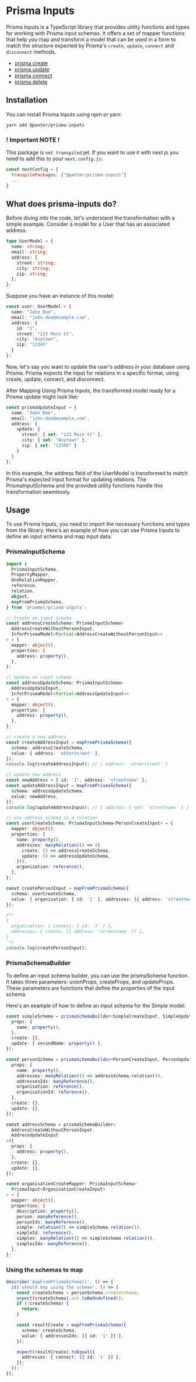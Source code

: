 # Prisma Inputs

Prisma Inputs is a TypeScript library that provides utility functions and types for working with Prisma input schemas. It offers a set of mapper functions that help you map and transform a model that can be used in a form  to match the structure expected by Prisma's `create`, `update`, `connect` and `disconnect` methods.

- [prisma create](https://www.prisma.io/docs/reference/api-reference/prisma-client-reference#create)
- [prisma update](https://www.prisma.io/docs/reference/api-reference/prisma-client-reference#update)
- [prisma connect](https://www.prisma.io/docs/reference/api-reference/prisma-client-reference#connect)
- [prisma delete](https://www.prisma.io/docs/reference/api-reference/prisma-client-reference#delete)

## Installation

You can install Prisma Inputs using npm or yarn:

```shell
yarn add @panter/prisma-inputs
```

### ! Important NOTE !

This package is `not transpiled` jet.
If you want to use it with next js you need to add this to your `next.config.js`:

```js
const nextConfig = {
  transpilePackages: ["@panter/prisma-inputs"]
  ...
}
```


## What does prisma-inputs do?

Before diving into the code, let's understand the transformation with a simple example. Consider a model for a User that has an associated address.

```ts
type UserModel = {
  name: string;
  email: string;
  address: {
    street: string;
    city: string;
    zip: string;
  };
};
```
Suppose you have an instance of this model:
```ts
const user: UserModel = {
  name: "John Doe",
  email: "john.doe@example.com",
  address: {
    id: "1",
    street: "123 Main St",
    city: "Anytown",
    zip: "12345"
  }
};

```
Now, let's say you want to update the user's address in your database using Prisma. Prisma expects the input for relations in a specific format, using create, update, connect, and disconnect.

After Mapping
Using Prisma Inputs, the transformed model ready for a Prisma update might look like:
```ts
const prismaUpdateInput = {
  name: "John Doe",
  email: "john.doe@example.com",
  address: {
    update: {
      street: { set: "123 Main St" },
      city: { set: "Anytown" },
      zip: { set: "12345" }
    }
  }
};

```
In this example, the address field of the UserModel is transformed to match Prisma's expected input format for updating relations. The PrismaInputSchema and the provided utility functions handle this transformation seamlessly.

## Usage
To use Prisma Inputs, you need to import the necessary functions and types from the library. Here's an example of how you can use Prisma Inputs to define an input schema and map input data:

### PrismaInputSchema
``` ts
import {
  PrismaInputSchema,
  PropertyMapper,
  OneRelationMapper,
  reference,
  relation,
  object,
  mapFromPrismaSchema,
} from '@rummel/prisma-inputs';

// Create an input schema
const addressCreateSchema: PrismaInputSchema<
  AddressCreateWithoutPersonInput,
  InferPrismaModel<Partial<AddressCreateWithoutPersonInput>>
> = {
  mapper: object(),
  properties: {
    address: property(),
  },
};

// Update an input schema
const addressUpdateSchema: PrismaInputSchema<
  AddressUpdateInput,
  InferPrismaModel<Partial<AddressUpdateInput>>
> = {
  mapper: object(),
  properties: {
    address: property(),
  },
};

// create a new address
const createAddressInput = mapFromPrismaSchema({
  schema: addressCreateSchema,
  value: { address: 'otherstreet' },
});
console.log(createAddressInput); // { address: 'otherstreet' }

// update new address
const newAddress = { id: '1', address: 'streetname' };
const updateAddressInput = mapFromPrismaSchema({
  schema: addressUpdateSchema,
  value: newAddress,
});
console.log(updateAddressInput); // { address: { set: 'streetname' } }

// use address schema in a relation
const userCreateSchema: PrismaInputSchema<PersonCreateInput> = {
  mapper: object(),
  properties: {
    name: property(),
    addresses: manyRelation(() => ({
      create: () => addressCreateSchema,
      update: () => addressUpdateSchema,
    })),
    organisation: reference(),
  },
};

const createPersonInput = mapFromPrismaSchema({
  schema: userCreateSchema,
  value: { organisation: { id: '1' }, addresses: [{ address: 'streetname' }] },
});

/**
{
  organisation: { connect: { id: '1' } },
  addresses: { create: [{ address: 'streetname' }] },
}
 */
console.log(createPersonInput);
```

### PrismaSchemaBuilder

To define an input schema builder, you can use the prismaSchema function. It takes three parameters: unionProps, createProps, and updateProps. These parameters are functions that define the properties of the input schema.

Here's an example of how to define an input schema for the Simple model:


```ts
const simpleSchema = prismaSchemaBuilder<SimpleCreateInput, SimpleUpdateInput>({
  props: {
    name: property(),
  },
  create: {},
  update: { secondName: property() },
});

const personSchema = prismaSchemaBuilder<PersonCreateInput, PersonUpdateInput>({
  props: {
    name: property(),
    addresses: manyRelation(() => addressSchema.relation()),
    addressesIds: manyReference(),
    organisation: reference(),
    organisationId: reference(),
  },
  create: {},
  update: {},
});

const addressSchema = prismaSchemaBuilder<
  AddressCreateWithoutPersonInput,
  AddressUpdateInput
>({
  props: {
    address: property(),
  },
  create: {},
  update: {},
});

const organisationCreateMapper: PrismaInputSchema<
  PrismaInput<OrganisationCreateInput>
> = {
  mapper: object(),
  properties: {
    description: property(),
    person: manyReference(),
    personIds: manyReference(),
    simple: relation(() => simpleSchema.relation()),
    simpleId: reference(),
    simples: manyRelation(() => simpleSchema.relation()),
    simplesIds: manyReference(),
  },
};
```

### Using the schemas to map

```ts
describe('mapFromPrismaSchema()', () => {
  it('should map using the schema', () => {
    const createSchema = personSchema.createSchema;
    expect(createSchema).not.toBeUndefined();
    if (!createSchema) {
      return;
    }

    const resultCreate = mapFromPrismaSchema({
      schema: createSchema,
      value: { addressesIds: [{ id: '1' }] },
    });

    expect(resultCreate).toEqual({
      addresses: { connect: [{ id: '1' }] },
    });
  });
});
```

